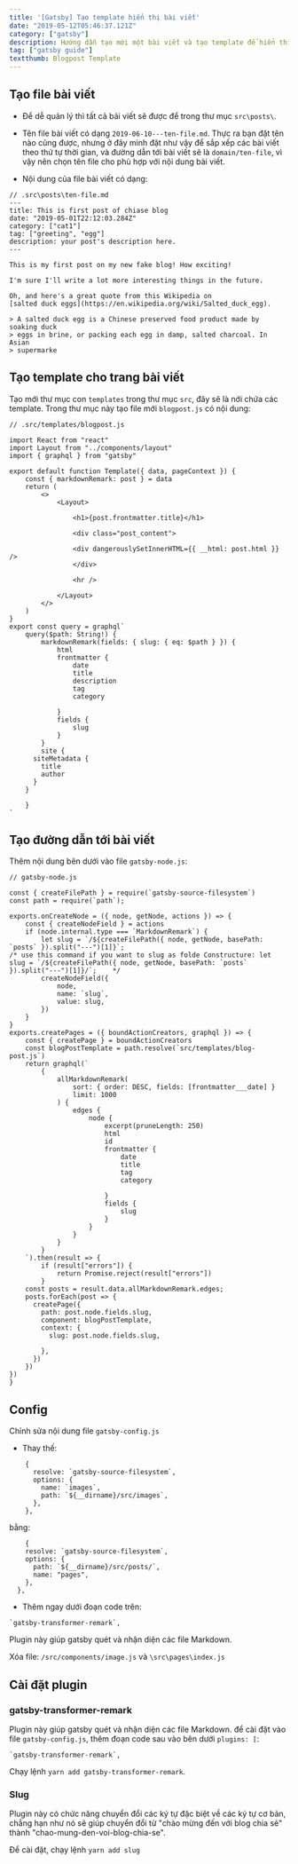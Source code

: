 ```yaml
---
title: '[Gatsby] Tạo template hiển thị bài viết'
date: "2019-05-12T05:46:37.121Z"
category: ["gatsby"]
description: Hướng dẫn tạo mới một bài viết và tạo template để hiển thị bài viết blogpost.
tag: ["gatsby guide"]
textthumb: Blogpost Template
---
```


## Tạo file bài viết

- Để dễ quản lý thì tất cả bải viết sẽ được để trong thư mục `src\posts\`.

- Tên file bài viết có dạng `2019-06-10---ten-file.md`. Thực ra bạn đặt tên nào cũng được, nhưng ở đây mình đặt như vậy để sắp xếp các bài viết theo thứ tự thời gian, và đường dẫn tới bài viết sẽ là `domain/ten-file`, vì vậy nên chọn tên file cho phù hợp với nội dung bài viết.

- Nội dung của file bài viết có dạng:
```
// .src\posts\ten-file.md
---
title: This is first post of chiase blog
date: "2019-05-01T22:12:03.284Z"
category: ["cat1"]
tag: ["greeting", "egg"]
description: your post's description here.
---

This is my first post on my new fake blog! How exciting!

I'm sure I'll write a lot more interesting things in the future.

Oh, and here's a great quote from this Wikipedia on
[salted duck eggs](https://en.wikipedia.org/wiki/Salted_duck_egg).

> A salted duck egg is a Chinese preserved food product made by soaking duck
> eggs in brine, or packing each egg in damp, salted charcoal. In Asian
> supermarke
```

## Tạo template cho trang bài viết

Tạo mới thư mục con `templates` trong thư mục `src`, đây sẽ là nới chứa các template. Trong thư mục này tạo file mới `blogpost.js` có nội dung:

```title
// .src/templates/blogpost.js
```
```
import React from "react"
import Layout from "../components/layout"
import { graphql } from "gatsby"

export default function Template({ data, pageContext }) {
    const { markdownRemark: post } = data
    return (
        <>
            <Layout>

                <h1>{post.frontmatter.title}</h1>
                
                <div class="post_content">
                
                <div dangerouslySetInnerHTML={{ __html: post.html }} />
                </div>

                <hr />

            </Layout>
        </>
    )
}
export const query = graphql`
    query($path: String!) {
        markdownRemark(fields: { slug: { eq: $path } }) {
            html
            frontmatter {
                date
                title
                description
                tag 
                category

            }
            fields {
                slug
            }
        }
        site {
      siteMetadata {
        title
        author
      }
    }

    }
`
```

## Tạo đường dẫn tới bài viết

Thêm nội dung bên dưới vào file `gatsby-node.js`:

```
// gatsby-node.js

const { createFilePath } = require(`gatsby-source-filesystem`)
const path = require(`path`);

exports.onCreateNode = ({ node, getNode, actions }) => {
    const { createNodeField } = actions
    if (node.internal.type === `MarkdownRemark`) {
        let slug = `/${createFilePath({ node, getNode, basePath: `posts` }).split("---")[1]}`;
/* use this command if you want to slug as folde Constructure: let slug = `/${createFilePath({ node, getNode, basePath: `posts` }).split("---")[1]}/`;    */
        createNodeField({
            node,
            name: `slug`,
            value: slug,
        })
    }
}
exports.createPages = ({ boundActionCreators, graphql }) => {
    const { createPage } = boundActionCreators
    const blogPostTemplate = path.resolve(`src/templates/blog-post.js`)
    return graphql(`
        {
            allMarkdownRemark(
                sort: { order: DESC, fields: [frontmatter___date] }
                limit: 1000
            ) {
                edges {
                    node {
                        excerpt(pruneLength: 250)
                        html
                        id
                        frontmatter {
                            date
                            title
                            tag
                            category

                        }
                        fields {
                            slug
                        }
                    }
                }
            }
        }
    `).then(result => {
        if (result["errors"]) {
            return Promise.reject(result["errors"])
        }
    const posts = result.data.allMarkdownRemark.edges;
	posts.forEach(post => {
      createPage({
        path: post.node.fields.slug,
        component: blogPostTemplate,
        context: {
          slug: post.node.fields.slug,

        },
      })
	})
})
}
```

## Config 

Chỉnh sửa nội dung file `gatsby-config.js`

- Thay thế:
```
    {
      resolve: `gatsby-source-filesystem`,
      options: {
        name: `images`,
        path: `${__dirname}/src/images`,
      },
    },
```
bằng:
```
    {
    resolve: `gatsby-source-filesystem`,
    options: {
      path: `${__dirname}/src/posts/`,
      name: "pages",
    },
  },
```

- Thêm ngay dưới đoạn code trên:
```
`gatsby-transformer-remark`,
```
Plugin này giúp gatsby quét và nhận diện các file Markdown.

Xóa file: `/src/components/image.js` và `\src\pages\index.js`

## Cài đặt plugin

### gatsby-transformer-remark

Plugin này giúp gatsby quét và nhận diện các file Markdown. để cài đặt vào file `gatsby-config.js`, thêm đoạn code sau vào bên dưới `plugins: [`:
```
`gatsby-transformer-remark`,
```

Chạy lệnh `yarn add gatsby-transformer-remark`.

### Slug

Plugin này có chức năng chuyển đổi các ký tự đặc biệt về các ký tự cơ bản, chẳng hạn như nó sẽ giúp chuyển đổi từ "chào mừng đến với blog chia sẻ" thành "chao-mung-den-voi-blog-chia-se".

Để cài đặt, chạy lệnh `yarn add slug`
